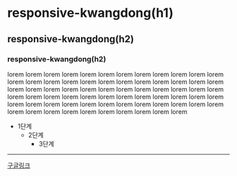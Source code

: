 # responsive-kwangdong(h1)
## responsive-kwangdong(h2)
### responsive-kwangdong(h2)

lorem lorem lorem lorem lorem lorem lorem lorem lorem lorem lorem lorem lorem lorem lorem lorem lorem lorem lorem lorem lorem lorem lorem lorem lorem lorem lorem lorem lorem lorem lorem lorem lorem lorem lorem lorem lorem lorem lorem lorem lorem lorem lorem lorem lorem lorem lorem lorem lorem lorem lorem lorem lorem lorem lorem lorem lorem lorem lorem lorem lorem lorem lorem lorem lorem lorem lorem lorem lorem lorem 

* 1단계
  * 2단계
    * 3단계

***

[구글링크](https://www.google.com)
